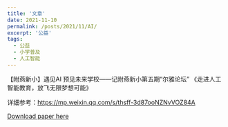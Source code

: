 ```yaml
---
title: '文章'
date: 2021-11-10
permalink: /posts/2021/11/AI/
excerpt: '公益'
tags:
  - 公益
  - 小学普及
  - 人工智能
---
```



【附燕新小】遇见AI 预见未来学校——记附燕新小第五期“尔雅论坛”
《走进人工智能教育，放飞无限梦想可能》


详细参考：https://mp.weixin.qq.com/s/thsff-3d87ooNZNvVOZ84A

[Download paper here](http://lostagex.github.io/files/2021-11-10-AI.pdf)





